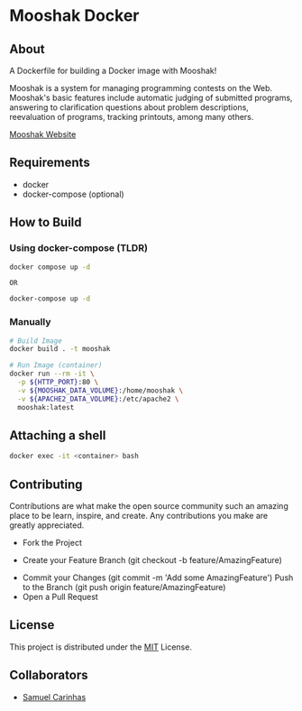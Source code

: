 # Mooshak Docker

## About
A Dockerfile for building a Docker image with Mooshak! 

Mooshak is a system for managing programming contests on the Web. Mooshak's
basic features include automatic judging of submitted programs, answering to
clarification questions about problem descriptions, reevaluation of programs,
tracking printouts, among many others.

[Mooshak Website](https://mooshak.dcc.fc.up.pt/)

## Requirements
  * docker
  * docker-compose (optional)

## How to Build

### Using docker-compose (**TLDR**)

```sh
docker compose up -d
```

`OR`

```sh
docker-compose up -d
```

### Manually
```sh
# Build Image
docker build . -t mooshak

# Run Image (container)
docker run --rm -it \
  -p ${HTTP_PORT}:80 \
  -v ${MOOSHAK_DATA_VOLUME}:/home/mooshak \
  -v ${APACHE2_DATA_VOLUME}:/etc/apache2 \
  mooshak:latest
```

## Attaching a shell

```sh
docker exec -it <container> bash 
```

## Contributing 

Contributions are what make the open source community such an amazing place to be learn, inspire, and create. Any contributions you make are greatly appreciated.

* Fork the Project
+ Create your Feature Branch (git checkout -b feature/AmazingFeature)
* Commit your Changes (git commit -m 'Add some AmazingFeature') Push to the Branch (git push origin feature/AmazingFeature) 
* Open a Pull Request

## License

This project is distributed under the [MIT](LICENSE) License.

## Collaborators 
* [Samuel Carinhas](https://github.com/SamuelCarinhas)
